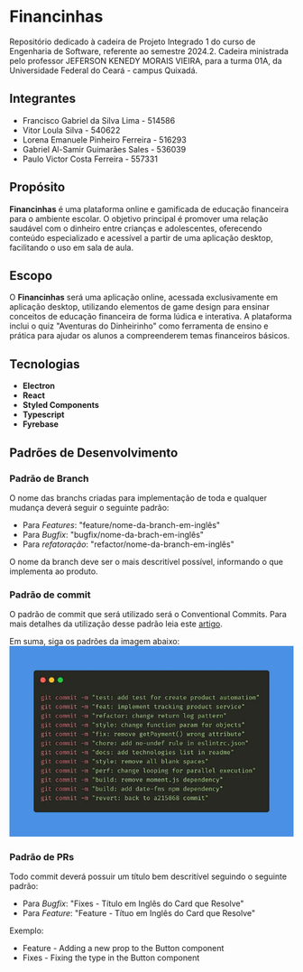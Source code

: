 # Financinhas
Repositório dedicado à cadeira de Projeto Integrado 1 do curso de Engenharia de Software, referente ao semestre 2024.2.
Cadeira ministrada pelo professor JEFERSON KENEDY MORAIS VIEIRA, para a turma  01A, da Universidade Federal do Ceará - campus Quixadá.

## Integrantes
- Francisco Gabriel da Silva Lima - 514586
- Vitor Loula Silva - 540622
- Lorena Emanuele Pinheiro Ferreira - 516293
- Gabriel Al-Samir Guimarães Sales - 536039
- Paulo Victor Costa Ferreira - 557331

## Propósito
**Financinhas** é uma plataforma online e gamificada de educação financeira para o ambiente escolar. O objetivo principal é promover uma relação saudável com o dinheiro entre crianças e adolescentes, oferecendo conteúdo especializado e acessível a partir de uma aplicação desktop, facilitando o uso em sala de aula.

## Escopo
O **Financinhas** será uma aplicação online, acessada exclusivamente em aplicação desktop, utilizando elementos de game design para ensinar conceitos de educação financeira de forma lúdica e interativa. A plataforma inclui o quiz "Aventuras do Dinheirinho" como ferramenta de ensino e prática para ajudar os alunos a compreenderem temas financeiros básicos.

## Tecnologias
- **Electron**
- **React**
- **Styled Components**
- **Typescript**
- **Fyrebase**

## Padrões de Desenvolvimento
### Padrão de Branch
O nome das branchs criadas para implementação de toda e qualquer mudança deverá seguir o seguinte padrão:
- Para _Features_: "feature/nome-da-branch-em-inglês"
- Para _Bugfix_: "bugfix/nome-da-brach-em-inglês"
- Para _refatoração_: "refactor/nome-da-branch-em-inglês"

O nome da branch deve ser o mais descritível possível, informando o que implementa ao produto.

### Padrão de commit
O padrão de commit que será utilizado será o Conventional Commits. Para mais detalhes da utilização desse padrão leia este [artigo](https://medium.com/linkapi-solutions/conventional-commits-pattern-3778d1a1e657).

Em suma, siga os padrões da imagem abaixo:
![Conventional-Commits](./docs/commits.png)

### Padrão de PRs
Todo commit deverá possuir um título bem descritível seguindo o seguinte padrão:
- Para _Bugfix_: "Fixes - Título em Inglês do Card que Resolve"
- Para _Feature_: "Feature - Títuo em Inglês do Card que Resolve"

Exemplo: 
- Feature - Adding a new prop to the Button component
- Fixes - Fixing the type in the Button component








